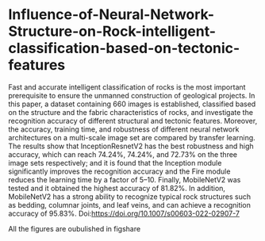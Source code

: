 # Influence-of-Neural-Network-Structure-on-Rock-intelligent-classification-based-on-tectonic-features
Fast and accurate intelligent classification of rocks is the most important prerequisite to ensure the unmanned construction
of geological projects. In this paper, a dataset containing 660 images is established, classified based on the structure and the
fabric characteristics of rocks, and investigate the recognition accuracy of different structural and tectonic features. Moreover,
the accuracy, training time, and robustness of different neural network architectures on a multi-scale image set are compared
by transfer learning. The results show that InceptionResnetV2 has the best robustness and high accuracy, which can reach
74.24%, 74.24%, and 72.73% on the three image sets respectively; and it is found that the Inception module significantly
improves the recognition accuracy and the Fire module reduces the learning time by a factor of 5–10. Finally, MobileNetV2
was tested and it obtained the highest accuracy of 81.82%. In addition, MobileNetV2 has a strong ability to recognize typical
rock structures such as bedding, columnar joints, and leaf veins, and can achieve a recognition accuracy of 95.83%.
Doi:https://doi.org/10.1007/s00603-022-02907-7

All the figures are oubulished in figshare
